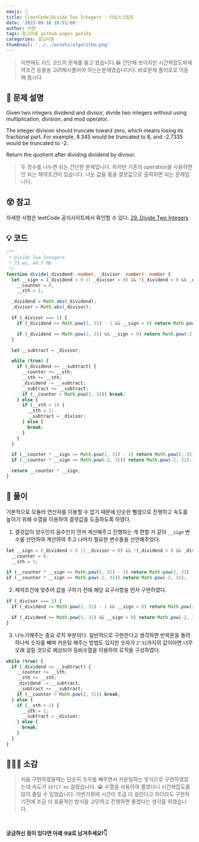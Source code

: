 ```yaml
---
emoji: 📝
title: (leetCode)Divide Two Integers - 타입스크립트
date: '2022-09-18 10:51:00'
author: 키맨
tags: 알고리즘 github-pages gatsby
categories: 알고리즘
thumbnail: '../../assets/algorithm.png'
---
```


> 이번에도 리드 코드의 문제를 들고 왔습니다.😁 간단해 보이지만 시간복잡도와제약조건 등을을 고려해서풀어야 하는는문제였습니다다. 바로문제 풀이로로 이동해 봅시다.

## 🤔 문제 설명

Given two integers dividend and divisor, divide two integers without using multiplication, division, and mod operator.

The integer division should truncate toward zero, which means losing its fractional part. For example, 8.345 would be truncated to 8, and -2.7335 would be truncated to -2.

Return the quotient after dividing dividend by divisor.

> 두 정수를 나누면 되는 간단한 문제입니다. 하지만 기존의 operation을 사용하면 안 되는 제약조건이 있습니다. 나눈 값을 몫을 결괏값으로 출력하면 되는 문제입니다.

## 😲 참고

자세한 사항은 leetCode 공식사이트에서 확인할 수 있다.
[29. Divide Two Integers](https://leetcode.com/problems/divide-two-integers/description/)

## 💡 코드

```typescript
/**
 * Divide Two Integers
 * 73 ms, 44.7 MB
 */
function divide(_dividend: number, _divisor: number): number {
  let __sign = (_dividend < 0 || _divisor < 0) && !(_dividend < 0 && _divisor < 0) ? -1 : 1,
    __counter = 0,
    __sth = 1;

  _dividend = Math.abs(_dividend);
  _divisor = Math.abs(_divisor);

  if (_divisor === 1) {
    if (_dividend >= Math.pow(2, 31) - 1 && __sign > 0) return Math.pow(2, 31) - 1;

    if (_dividend >= Math.pow(2, 31) && __sign < 0) return Math.pow(-2, 31);
  }

  let __subtract = _divisor;

  while (true) {
    if (_dividend >= __subtract) {
      __counter += __sth;
      __sth += __sth;
      _dividend -= __subtract;
      __subtract += __subtract;
      if (__counter > Math.pow(2, 31)) break;
    } else {
      if (__sth > 1) {
        __sth = 1;
        __subtract = _divisor;
      } else {
        break;
      }
    }
  }

  if (__counter * __sign >= Math.pow(2, 31) - 1) return Math.pow(2, 31) - 1;
  if (__counter * __sign <= Math.pow(-2, 31)) return Math.pow(-2, 31);

  return __counter * __sign;
}
```

## 📝 풀이

기본적으로 모듈러 연산자를 이용할 수 없기 때문에 단순한 뺄셈으로 진행하고 속도를 높이기 위해 수열을 이용하여 결괏값을 도출하도록 하였다.

1. 결괏값이 양수인지 음수인지 먼저 계산해주고 진행하는 게 편할 거 같아 `__sign` 변수를 선언하여 계산하여 주고 나머지 필요한 변수들을 선언해주었다.

```typescript
let __sign = (_dividend < 0 || _divisor < 0) && !(_dividend < 0 && _divisor < 0) ? -1 : 1,
  __counter = 0,
  __sth = 1;

if (__counter * __sign >= Math.pow(2, 31) - 1) return Math.pow(2, 31) - 1;
if (__counter * __sign <= Math.pow(-2, 31)) return Math.pow(-2, 31);
```

2. 제약조건에 맞추어 값을 구하기 전에 해당 요구사항을 먼저 구현하였다.

```typescript
if (_divisor === 1) {
  if (_dividend >= Math.pow(2, 31) - 1 && __sign > 0) return Math.pow(2, 31) - 1;

  if (_dividend >= Math.pow(2, 31) && __sign < 0) return Math.pow(-2, 31);
}
```

3. 나누기해주는 중요 로직 부분이다. 일반적으로 구현한다고 생각하면 반복문을 돌려 하나씩 숫자를 빼며 카운팅 해주는 방법도 있지만 숫자가 `2^31`까지의 값이라면 너무 오래 걸릴 것으로 예상되어 등비수열을 이용하여 로직을 구성하였다.

```typescript
while (true) {
  if (_dividend >= __subtract) {
    __counter += __sth;
    __sth += __sth;
    _dividend -= __subtract;
    __subtract += __subtract;
    if (__counter > Math.pow(2, 31)) break;
  } else {
    if (__sth > 1) {
      __sth = 1;
      __subtract = _divisor;
    } else {
      break;
    }
  }
}
```

## 🧑🏻‍💻 소감

> 처음 구현하였을때는 단순히 숫자를 빼주면서 카운팅하는 방식으로 구현하였었는데 속도가 `10717 ms` 걸렸습니다. 😭 수열을 사용하여 풀었더니 시간복잡도를 많이 줄일 수 있었습니다. 이번기회에 시간이 조금 더 걸린다고 하더라도 구현하기전에 조금 더 효율적인 방식을 고민하고 진행하면 좋겠다는 생각을 하였습니다.

<br/>

**궁금하신 점이 있다면 아래 `댓글`로 남겨주세요!👇**
